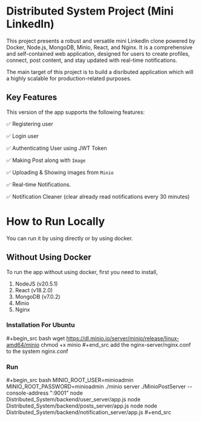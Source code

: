 # Distributed System Project (Mini LinkedIn)
This project presents a robust and versatile mini LinkedIn clone powered by Docker, Node.js, MongoDB, Minio, React, and Nginx. It is a comprehensive and self-contained web application, designed for users to create profiles, connect, post content, and stay updated with real-time notifications.

The main target of this project is to build a disributed application which will a highly scalable for production-related purposes.

## Key Features

This version of the app supports the following features:

✅ Registering user

✅ Login user

✅ Authenticating User using JWT Token

✅ Making Post along with `Image`

✅ Uploading & Showing images from `Minio`

✅ Real-time Notifications.

✅ Notification Cleaner (clear already read notifications every 30 minutes)


# How to Run Locally
You can run it by using directly or by using docker.

## Without Using Docker
To run the app without using docker, first you need to install,
1. NodeJS (v20.5.1)
2. React (v18.2.0)
3. MongoDB (v7.0.2)
4. Minio
5. Nginx

### Installation For Ubuntu
#+begin_src bash
wget https://dl.minio.io/server/minio/release/linux-amd64/minio
chmod +x minio
#+end_src
add the nginx-server/nginx.conf to the system nginx.conf

### Run
#+begin_src bash
MINIO_ROOT_USER=minioadmin MINIO_ROOT_PASSWORD=minioadmin ./minio server ./MinioPostServer --console-address ":9001"
node Distributed_System/backend/user_server/app.js
node Distributed_System/backend/posts_server/app.js
node node Distributed_System/backend/notification_server/app.js
#+end_src
